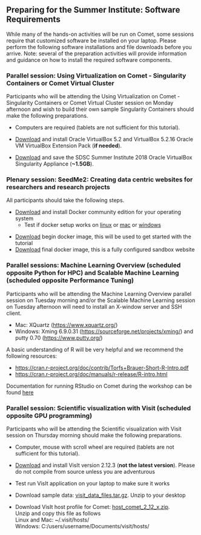 ## Preparing for the Summer Institute: Software Requirements

While many of the hands-on activities will be run on Comet, some sessions require that customized software be installed on your laptop. Please perform the following software installations and file downloads before you arrive. Note: several of the preparation activities will provide information and guidance on how to install the required software components.

### Parallel session: Using Virtualization on Comet - Singularity Containers or Comet Virtual Cluster

Participants who will be attending the Using Virtualization on Comet - Singularity Containers or Comet Virtual Cluster session on Monday afternoon and wish to build their own sample Singularity Containers should make the following preparations.

* Computers are required (tablets are not sufficient for this tutorial).

* [Download](https://www.virtualbox.org/wiki/Downloads) and install Oracle VirtualBox 5.2 and VirtualBox 5.2.16 Oracle VM VirtualBox Extension Pack (**if needed**).

* [Download](https://forge.sdsc.edu/si2018-singularity.ova) and save the SDSC Summer Institute 2018 Oracle VirtualBox Singularity Appliance (**~1.5GB**).

### Plenary session: SeedMe2: Creating data centric websites for researchers and research projects

All participants should take the following steps.

* [Download](https://www.docker.com/community-edition) and install Docker community edition for your operating system
    * Test if docker setup works on [linux](https://docs.docker.com/install/linux/docker-ce/ubuntu/#install-from-a-package) or [mac](https://docs.docker.com/docker-for-mac/#explore-the-application) or [windows](https://docs.docker.com/docker-for-windows/#explore-the-application)
+ [Download](https://dibbs.seedme.org/sites/dibbs.seedme.org/files/docker-images/seedme-workshop-2018-begin.tar.gz) begin docker image, this will be used to get started with the tutorial
+ [Download](https://dibbs.seedme.org/sites/dibbs.seedme.org/files/docker-images/seedme-workshop-2018-final.tar.gz) final docker image, this is a fully configured sandbox website 

### Parallel sessions: Machine Learning Overview (scheduled opposite Python for HPC) and Scalable Machine Learning (scheduled opposite Performance Tuning)

Participants who will be attending the Machine Learning Overview parallel session on Tuesday morning and/or the Scalable Machine Learning session on Tuesday afternoon will need to install an X-window server and SSH client.

* Mac:  XQuartz (https://www.xquartz.org/)
* Windows:  Xming 6.9.0.31 (https://sourceforge.net/projects/xming/) and putty 0.70 (https://www.putty.org/)

A basic understanding of R will be very helpful and we recommend the following resources:

* https://cran.r-project.org/doc/contrib/Torfs+Brauer-Short-R-Intro.pdf
* https://cran.r-project.org/doc/manuals/r-release/R-intro.html

Documentation for running RStudio on Comet during the workshop can be found [here](RStudio_on_Comet_07-18-2018.pdf)

### Parallel session: Scientific visualization with Visit (scheduled opposite GPU programming)

Participants who will be attending the Scientific visualization with Visit session on Thursday morning should make the following preparations.

* Computer, mouse with scroll wheel are required (tablets are not sufficient for this tutorial).

* [Download](https://wci.llnl.gov/simulation/computer-codes/visit/executables) and install VisIt version 2.12.3 (**not the latest version**). Please do not compile from source unless you are adventurous

* Test run VisIt application on your laptop to make sure it works

* Download sample data: [visit_data_files.tar.gz](https://wci.llnl.gov/content/assets/docs/simulation/computer-codes/visit/visit_data_files.tar.gz). Unzip to your desktop

* Download VisIt host profile for Comet: [host_comet_2_12_x.zip](http://users.sdsc.edu/~amit/temp/comet/host_comet_2_12_x.zip).  
Unzip and copy this file as follows  
Linux and Mac: ~/.visit/hosts/  
Windows: C:/users/username/Documents/visit/hosts/ 

